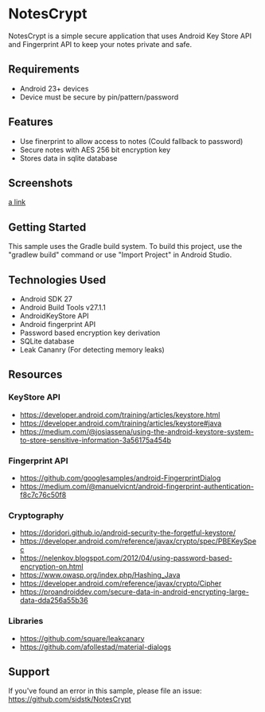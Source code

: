 # NotesCrypt #
NotesCrypt is a simple secure application that uses Android Key Store API and Fingerprint API to keep your notes private and safe.

## Requirements ##
* Android 23+ devices
* Device must be secure by pin/pattern/password

## Features ##
* Use finerprint to allow access to notes (Could fallback to password)
* Secure notes with AES 256 bit encryption key
* Stores data in sqlite database

## Screenshots ##
[a link](https://github.com/sidstk/NotesCrypt/screens.md)

## Getting Started ##
This sample uses the Gradle build system. To build this project, use the "gradlew build" command or use "Import Project" in Android Studio.

## Technologies Used ##
* Android SDK 27
* Android Build Tools v27.1.1
* AndroidKeyStore API
* Android fingerprint API
* Password based encryption key derivation
* SQLite database
* Leak Cananry (For detecting memory leaks)

## Resources ##
### KeyStore API ###
* https://developer.android.com/training/articles/keystore.html
* https://developer.android.com/training/articles/keystore#java
* https://medium.com/@josiassena/using-the-android-keystore-system-to-store-sensitive-information-3a56175a454b

### Fingerprint API ###
* https://github.com/googlesamples/android-FingerprintDialog
* https://medium.com/@manuelvicnt/android-fingerprint-authentication-f8c7c76c50f8

### Cryptography ###
* https://doridori.github.io/android-security-the-forgetful-keystore/
* https://developer.android.com/reference/javax/crypto/spec/PBEKeySpec
* https://nelenkov.blogspot.com/2012/04/using-password-based-encryption-on.html
* https://www.owasp.org/index.php/Hashing_Java
* https://developer.android.com/reference/javax/crypto/Cipher
* https://proandroiddev.com/secure-data-in-android-encrypting-large-data-dda256a55b36

### Libraries ###
* https://github.com/square/leakcanary
* https://github.com/afollestad/material-dialogs

## Support ##
If you've found an error in this sample, please file an issue: https://github.com/sidstk/NotesCrypt
